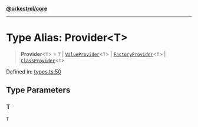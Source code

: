[**@orkestrel/core**](../index.md)

***

# Type Alias: Provider\<T\>

> **Provider**\<`T`\> = `T` \| [`ValueProvider`](../interfaces/ValueProvider.md)\<`T`\> \| [`FactoryProvider`](FactoryProvider.md)\<`T`\> \| [`ClassProvider`](ClassProvider.md)\<`T`\>

Defined in: [types.ts:50](https://github.com/orkestrel/core/blob/cbe5b2d7b027ca6f0f1301ef32750afb69b4764b/src/types.ts#L50)

## Type Parameters

### T

`T`
